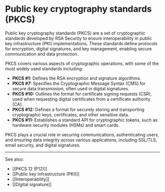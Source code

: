 
# Public key cryptography standards (PKCS)

Public key cryptography standards (PKCS) are a set of cryptographic standards developed by RSA Security to ensure interoperability in public key infrastructure (PKI) implementations. These standards define protocols for encryption, digital signatures, and key management, enabling secure communication and data protection.

PKCS covers various aspects of cryptographic operations, with some of the most widely used standards including:

- **PKCS #1:** Defines the RSA encryption and signature algorithms.
- **PKCS #7:** Specifies the Cryptographic Message Syntax (CMS) for secure data transmission, often used in digital signatures.
- **PKCS #10:** Outlines the format for certificate signing requests (CSR), used when requesting digital certificates from a certificate authority (CA).
- **PKCS #12:** Defines a format for securely storing and transporting cryptographic keys, certificates, and other sensitive data.
- **PKCS #11:** Establishes a standard API for cryptographic tokens, such as hardware security modules (HSMs) and smart cards.

PKCS plays a crucial role in securing communications, authenticating users, and ensuring data integrity across various applications, including SSL/TLS, email security, and digital signatures.

---

See also:

- [[PKCS 12 (P12)]]
- [[Public key Infrastructure (PKI)]]
- [[Interoperability]]
- [[Digital signature]]